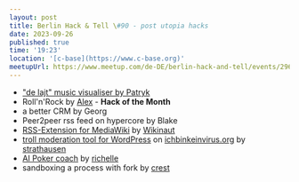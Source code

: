 ```yaml
---
layout: post
title: Berlin Hack & Tell \#90 - post utopia hacks
date: 2023-09-26
published: true
time: '19:23'
location: '[c-base](https://www.c-base.org)'
meetupUrl: https://www.meetup.com/de-DE/berlin-hack-and-tell/events/296233993
---
```


* ["de lajt" music visualiser by Patryk](https://github.com/pkoryzna/de_lajt/)
* Roll'n'Rock by [Alex](https://github.com/soulim) - **Hack of the Month**
* a better CRM by Georg
* Peer2peer rss feed on hypercore by Blake
* [RSS-Extension for MediaWiki](https://www.mediawiki.org/wiki/Extension:RSS) by [Wikinaut](https://github.com/Wikinaut)
* [troll moderation tool for WordPress](https://github.com/strathausen/ichbinkeinvirus-moderation) on [ichbinkeinvirus.org](https://ichbinkeinvirus.org) by [strathausen](https://github.com/strathausen)
* [AI Poker coach](https://ai-poker-coach.vercel.app) by [richelle](https://github.com/richelleji)
* sandboxing a process with fork by [crest](https://github.com/Crest)
